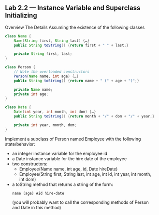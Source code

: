 ## Lab 2.2 — Instance Variable and Superclass Initializing
Overview
The Details
Assuming the existence of the following classes
```java
class Name {
	Name(String first, String last) {…}
	public String toString() {return first + " " + last;}

	private String first, last;
}
```
```java
class Person {
	// Note the overloaded constructors
	Person(Name name, int age) {…}
	public String toString() {return name + " (" + age + ")";}

	private Name name;
	private int age;
}
```
```java
class Date {
	Date(int year, int month, int dom) {…}
	public String toString() {return month + "/" + dom + "/" + year;}

	private int year, month, dom;
}
```
Implement a subclass of Person named Employee with the following state/behavior:
- an integer instance variable for the employee id
- a Date instance variable for the hire date of the employee
- two constructors:
  - Employee(Name name, int age, id, Date hireDate)
  - Employee(String first, String last, int age, int id, int year, int month, int dom)
- a toString method that returns a string of the form:
    ```
    name (age) #id hire-date
    ```
  (you will probably want to call the corresponding methods of Person and Date in this method)
  
